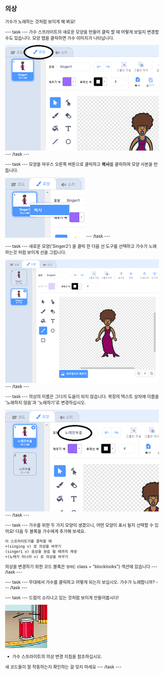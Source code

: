 ## 의상

가수가 노래하는 것처럼 보이게 해 봐요!

\--- task \--- 가수 스프라이트의 새로운 모양을 만들어 클릭 할 때 어떻게 보일지 변경할 수도 있습니다. 모양 탭을 클릭하면 가수 이미지가 나타납니다.

![스크린샷](images/band-singer-costume-annotated.png) \--- /task \---

\--- task \--- 모양을 마우스 오른쪽 버튼으로 클릭하고 **복사**를 클릭하여 모양 사본을 만듭니다.

![스크린샷](images/band-singer-duplicate.png) \--- /task \---

\--- task \--- 새로운 모양('Singer2') 을 클릭 한 다음 선 도구를 선택하고 가수가 노래하는것 처럼 보이게 선을 그립니다.

![스크린샷](images/band-singer-click.png) \--- /task \---

\--- task \--- 의상의 이름은 그다지 도움이 되지 않습니다. 복장의 텍스트 상자에 이름을 '노래하지 않음'과 '노래하기'로 변경하십시오.

![스크린샷](images/band-singer-name-annotated.png) \--- /task \---

\--- task \--- 가수를 위한 두 가지 모양이 생겼으니, 어떤 모양이 표시 될지 선택할 수 있어요! 다음 두 블록을 가수에게 추가해 보세요.

```blocks3
이 스프라이트가를 클릭할 때
+(singing v) 로 의상을 바꾸기
(singer1 v) 음성을 완료 될 때까지 재생
+(노래가 아니라 v) 로 의상을 바꾸기
```

의상을 변경하기 위한 코드 블록은 `형태`{: class = "blocklooks"} 섹션에 있습니다 \--- /task \---

\--- task \--- 무대에서 가수를 클릭하고 어떻게 되는지 보십시오. 가수가 노래합니까? \--- /task \---

\--- task \--- 드럼이 소리나고 있는 것처럼 보이게 만들어봅시다!

![스크린샷](images/band-drum-final.png)

- 가수 스프라이트의 의상 변경 지침을 참조하십시오.

새 코드들이 잘 작동하는지 확인하는 걸 잊지 마세요 \--- /task \---